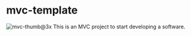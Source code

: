 # mvc-template
![mvc-thumb@3x](https://user-images.githubusercontent.com/56636804/158068074-3e69dadf-b51b-482e-bf4d-94f188897b1b.png)
This is an MVC project to start developing a software.
